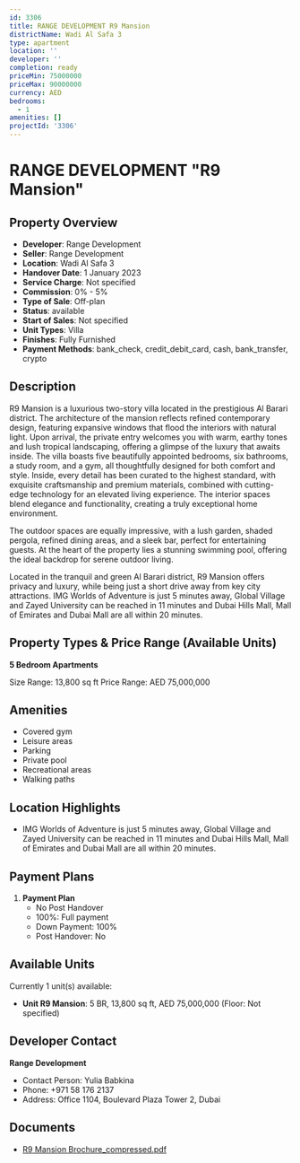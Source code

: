 ```yaml
---
id: 3306
title: RANGE DEVELOPMENT R9 Mansion
districtName: Wadi Al Safa 3
type: apartment
location: ''
developer: ''
completion: ready
priceMin: 75000000
priceMax: 90000000
currency: AED
bedrooms:
  - 1
amenities: []
projectId: '3306'
---
```


# RANGE DEVELOPMENT "R9 Mansion"

## Property Overview
- **Developer**: Range Development
- **Seller**: Range Development
- **Location**: Wadi Al Safa 3
- **Handover Date**: 1 January 2023
- **Service Charge**: Not specified
- **Commission**: 0% - 5%
- **Type of Sale**: Off-plan
- **Status**: available
- **Start of Sales**: Not specified
- **Unit Types**: Villa
- **Finishes**: Fully Furnished
- **Payment Methods**: bank_check, credit_debit_card, cash, bank_transfer, crypto

## Description
R9 Mansion is a luxurious two-story villa located in the prestigious Al Barari district. The architecture of the mansion reflects refined contemporary design, featuring expansive windows that flood the interiors with natural light. Upon arrival, the private entry welcomes you with warm, earthy tones and lush tropical landscaping, offering a glimpse of the luxury that awaits inside. The villa boasts five beautifully appointed bedrooms, six bathrooms, a study room, and a gym, all thoughtfully designed for both comfort and style. Inside, every detail has been curated to the highest standard, with exquisite craftsmanship and premium materials, combined with cutting-edge technology for an elevated living experience. The interior spaces blend elegance and functionality, creating a truly exceptional home environment.

The outdoor spaces are equally impressive, with a lush garden, shaded pergola, refined dining areas, and a sleek bar, perfect for entertaining guests. At the heart of the property lies a stunning swimming pool, offering the ideal backdrop for serene outdoor living.

Located in the tranquil and green Al Barari district, R9 Mansion offers privacy and luxury, while being just a short drive away from key city attractions. IMG Worlds of Adventure is just 5 minutes away, Global Village and Zayed University can be reached in 11 minutes and Dubai Hills Mall, Mall of Emirates and Dubai Mall are all within 20 minutes.

## Property Types & Price Range (Available Units)
**5 Bedroom Apartments**

Size Range: 13,800 sq ft
Price Range: AED 75,000,000

## Amenities
- Covered gym
- Leisure areas
- Parking
- Private pool
- Recreational areas
- Walking paths

## Location Highlights
- IMG Worlds of Adventure is just 5 minutes away, Global Village and Zayed University can be reached in 11 minutes and Dubai Hills Mall, Mall of Emirates and Dubai Mall are all within 20 minutes.

## Payment Plans
1. **Payment Plan**
   - No Post Handover
   - 100%: Full payment
   - Down Payment: 100%
   - Post Handover: No

## Available Units
Currently 1 unit(s) available:
- **Unit R9 Mansion**: 5 BR, 13,800 sq ft, AED 75,000,000 (Floor: Not specified)

## Developer Contact
**Range Development**
- Contact Person: Yulia Babkina
- Phone: +971 58 176 2137
- Address: Office 1104, Boulevard Plaza Tower 2, Dubai

## Documents
- [R9 Mansion Brochure_compressed.pdf](https://cdn.geniemap.net/2024/10/09/UNCU1iCy8S6mlyYV3v5PpSQXGjysKZv3GH1bQpvM.pdf)

